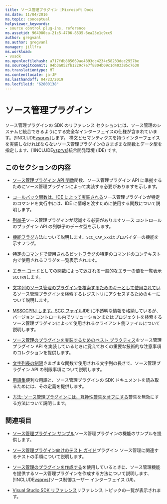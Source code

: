 ```yaml
---
title: ソース管理プラグイン |Microsoft Docs
ms.date: 11/04/2016
ms.topic: conceptual
helpviewer_keywords:
- source control plug-ins, reference
ms.assetid: 964980ca-21c5-4706-8535-6ea23e1c9cc9
author: gregvanl
ms.author: gregvanl
manager: jillfra
ms.workload:
- vssdk
ms.openlocfilehash: a717fdb885669ae4893dc4234c58233dec2957be
ms.sourcegitcommit: 94b3a052fb1229c7e7f8804b09c1d403385c7630
ms.translationtype: MT
ms.contentlocale: ja-JP
ms.lasthandoff: 04/23/2019
ms.locfileid: "62800138"
---
```

# <a name="source-control-plug-ins"></a>ソース管理プラグイン
ソース管理プラグインの SDK のリファレンス セクションには、ソース管理のシステムと統合できるようにする完全なインターフェイスの仕様が含まれています。[!INCLUDE[vsprvs](../code-quality/includes/vsprvs_md.md)]します。 構文とセマンティクスを持つインターフェイスを実装しなければならないソース管理プラグインのさまざまな関数とデータ型を指定します、[!INCLUDE[vsprvs](../code-quality/includes/vsprvs_md.md)]統合開発環境 (IDE) です。

## <a name="in-this-section"></a>このセクションの内容
- [ソース管理プラグイン API 関数](../extensibility/source-control-plug-in-api-functions.md)関数、ソース管理プラグイン API に準拠するためにソース管理プラグインによって実装する必要がありますを示します。

- [コールバック関数は、IDE によって実装される](../extensibility/callback-functions-implemented-by-the-ide.md)ソース管理プラグインが特定のコマンドを実行中には、IDE に情報を渡すために使用する関数について説明します。

- [列挙子](../extensibility/enumerators.md)ソース管理プラグインが認識する必要がありますソース コントロールのプラグイン API の列挙子のデータ型を示します。

- [機能フラグ](../extensibility/capability-flags.md)方法について説明します、`SCC_CAP_xxx`はプロバイダーの機能を示すフラグ。

- [特定のコマンドで使用されるビットフラグ](../extensibility/bitflags-used-by-specific-commands.md)の特定のコマンドのコンテキスト内で使用されるフラグを一覧表示されます。

- [エラー コード](../extensibility/error-codes.md)としての関数によって返される一般的なエラーの値を一覧表示`SCCTRN`します。

- [文字列のソース管理のプラグインを検索するためのキーとして使用されている](../extensibility/strings-used-as-keys-for-finding-a-source-control-plug-in.md)ソース管理プラグインを検索するレジストリにアクセスするためのキーについて説明します。

- [MSSCCPRJ します。SCC ファイル](../extensibility/mssccprj-scc-file.md)IDE に不透明な情報を格納しているが、バージョン コントロール内でソリューションまたはプロジェクトを検索するソース管理プラグインによって使用されるクライアント側ファイルについて説明します。

- [ソース管理のプラグインを実装するためのベスト プラクティス](../extensibility/best-practices-for-implementing-a-source-control-plug-in.md)をソース管理プラグイン API を実装しているときに覚えておくの重要な技術的な注意事項のコレクションを提供します。

- [文字列長の制限](../extensibility/restrictions-on-string-lengths.md)さまざまな関数で使用される文字列の長さで、ソース管理プラグイン API の制限事項について説明します。

- [用語集](../extensibility/source-control-plug-in-glossary.md)便利な用語と、ソース管理プラグインの SDK ドキュメントを読み取るためには、その定義を提供します。

- [方法: ソース管理プラグインには、互換性警告をオフにする](../extensibility/how-to-turn-off-compatibility-warnings-for-source-control-plug-ins.md)警告を無効にする方法について説明します。

## <a name="related-sections"></a>関連項目
- [ソース管理プラグイン サンプル](https://www.microsoft.com/download/details.aspx?id=55984)ソース管理プラグインの機能のサンプルを提供します。

- [ソース管理プラグイン向けのテスト ガイド](../extensibility/internals/test-guide-for-source-control-plug-ins.md)プラグイン ソース管理に関連するテストの手順について説明します。

- [ソース管理のプラグインを作成する](../extensibility/internals/creating-a-source-control-plug-in.md)を使用しているときに、ソース管理機能を提供するソース管理プラグインを作成する方法について説明します、[!INCLUDE[vsprvs](../code-quality/includes/vsprvs_md.md)]ソース制御ユーザー インターフェイス (UI)。

- [Visual Studio SDK リファレンス](../extensibility/visual-studio-sdk-reference.md)リファレンス トピックの一覧が表示されます。